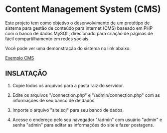 # Content Management System (CMS)
Este projeto tem como objetivo o desenvolvimento de um protótipo de sistema para gestão de conteúdo para internet (CMS) baseado em PHP com o banco de dados MySQL, direcionado para criação de páginas de fácil compartilhamento em redes sociais.

Você pode ver uma demonstração do sistema no link abaixo:

[Exemplo CMS](https://exemplocms.000webhostapp.com/)

## INSLATAÇÃO

1. Copie todos os arquivos para a pasta raiz do servidor.

2. Edite os arquivos "/connection.php" e "/admin/connection.php" com as informações de seu banco de de dados.

3. Importe o arquivo "site.sql" para seu banco de dados.

4. Acesse o endereço pelo seu navegador "/admin" com usuário "admin" e senha "admin" para editar as informações do site e fazer postagens.
